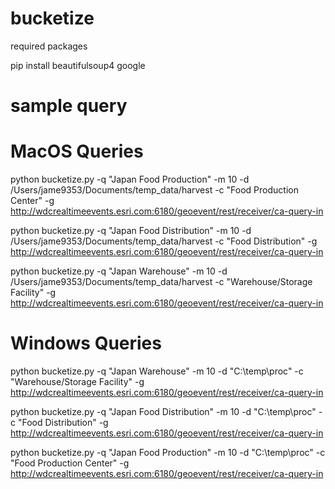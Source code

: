 # bucketize

required packages

pip install beautifulsoup4 google

# sample query

# MacOS Queries

python bucketize.py -q "Japan Food Production" -m 10 -d /Users/jame9353/Documents/temp_data/harvest -c "Food Production Center" -g http://wdcrealtimeevents.esri.com:6180/geoevent/rest/receiver/ca-query-in

python bucketize.py -q "Japan Food Distribution" -m 10 -d /Users/jame9353/Documents/temp_data/harvest -c "Food Distribution" -g http://wdcrealtimeevents.esri.com:6180/geoevent/rest/receiver/ca-query-in

python bucketize.py -q "Japan Warehouse" -m 10 -d /Users/jame9353/Documents/temp_data/harvest -c "Warehouse/Storage Facility" -g http://wdcrealtimeevents.esri.com:6180/geoevent/rest/receiver/ca-query-in

# Windows Queries

python bucketize.py -q "Japan Warehouse" -m 10 -d "C:\temp\proc" -c "Warehouse/Storage Facility" -g http://wdcrealtimeevents.esri.com:6180/geoevent/rest/receiver/ca-query-in

python bucketize.py -q "Japan Food Distribution" -m 10 -d "C:\temp\proc" -c "Food Distribution" -g http://wdcrealtimeevents.esri.com:6180/geoevent/rest/receiver/ca-query-in

python bucketize.py -q "Japan Food Production" -m 10 -d "C:\temp\proc" -c "Food Production Center" -g http://wdcrealtimeevents.esri.com:6180/geoevent/rest/receiver/ca-query-in